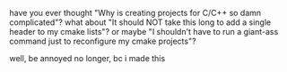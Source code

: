 have you ever thought "Why is creating projects for C/C++ so damn complicated"?
what about "It should NOT take this long to add a single header to my cmake lists"?
or maybe "I shouldn't have to run a giant-ass command just to reconfigure my cmake projects"?

well, be annoyed no longer, bc i made this
